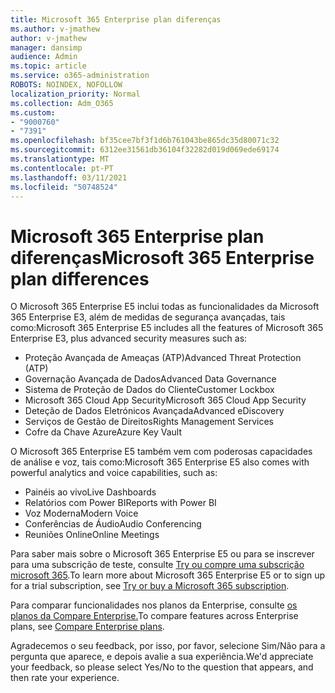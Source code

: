 ```yaml
---
title: Microsoft 365 Enterprise plan diferenças
ms.author: v-jmathew
author: v-jmathew
manager: dansimp
audience: Admin
ms.topic: article
ms.service: o365-administration
ROBOTS: NOINDEX, NOFOLLOW
localization_priority: Normal
ms.collection: Adm_O365
ms.custom:
- "9000760"
- "7391"
ms.openlocfilehash: bf35cee7bf3f1d6b761043be865dc35d80071c32
ms.sourcegitcommit: 6312ee31561db36104f32282d019d069ede69174
ms.translationtype: MT
ms.contentlocale: pt-PT
ms.lasthandoff: 03/11/2021
ms.locfileid: "50748524"
---
```

# <a name="microsoft-365-enterprise-plan-differences"></a><span data-ttu-id="c30b9-102">Microsoft 365 Enterprise plan diferenças</span><span class="sxs-lookup"><span data-stu-id="c30b9-102">Microsoft 365 Enterprise plan differences</span></span>

<span data-ttu-id="c30b9-103">O Microsoft 365 Enterprise E5 inclui todas as funcionalidades da Microsoft 365 Enterprise E3, além de medidas de segurança avançadas, tais como:</span><span class="sxs-lookup"><span data-stu-id="c30b9-103">Microsoft 365 Enterprise E5 includes all the features of Microsoft 365 Enterprise E3, plus advanced security measures such as:</span></span>

- <span data-ttu-id="c30b9-104">Proteção Avançada de Ameaças (ATP)</span><span class="sxs-lookup"><span data-stu-id="c30b9-104">Advanced Threat Protection (ATP)</span></span>
- <span data-ttu-id="c30b9-105">Governação Avançada de Dados</span><span class="sxs-lookup"><span data-stu-id="c30b9-105">Advanced Data Governance</span></span>
- <span data-ttu-id="c30b9-106">Sistema de Proteção de Dados do Cliente</span><span class="sxs-lookup"><span data-stu-id="c30b9-106">Customer Lockbox</span></span>
- <span data-ttu-id="c30b9-107">Microsoft 365 Cloud App Security</span><span class="sxs-lookup"><span data-stu-id="c30b9-107">Microsoft 365 Cloud App Security</span></span>
- <span data-ttu-id="c30b9-108">Deteção de Dados Eletrónicos Avançada</span><span class="sxs-lookup"><span data-stu-id="c30b9-108">Advanced eDiscovery</span></span>
- <span data-ttu-id="c30b9-109">Serviços de Gestão de Direitos</span><span class="sxs-lookup"><span data-stu-id="c30b9-109">Rights Management Services</span></span>
- <span data-ttu-id="c30b9-110">Cofre da Chave Azure</span><span class="sxs-lookup"><span data-stu-id="c30b9-110">Azure Key Vault</span></span>

<span data-ttu-id="c30b9-111">O Microsoft 365 Enterprise E5 também vem com poderosas capacidades de análise e voz, tais como:</span><span class="sxs-lookup"><span data-stu-id="c30b9-111">Microsoft 365 Enterprise E5 also comes with powerful analytics and voice capabilities, such as:</span></span>

- <span data-ttu-id="c30b9-112">Painéis ao vivo</span><span class="sxs-lookup"><span data-stu-id="c30b9-112">Live Dashboards</span></span>
- <span data-ttu-id="c30b9-113">Relatórios com Power BI</span><span class="sxs-lookup"><span data-stu-id="c30b9-113">Reports with Power BI</span></span>
- <span data-ttu-id="c30b9-114">Voz Moderna</span><span class="sxs-lookup"><span data-stu-id="c30b9-114">Modern Voice</span></span>
- <span data-ttu-id="c30b9-115">Conferências de Áudio</span><span class="sxs-lookup"><span data-stu-id="c30b9-115">Audio Conferencing</span></span>
- <span data-ttu-id="c30b9-116">Reuniões Online</span><span class="sxs-lookup"><span data-stu-id="c30b9-116">Online Meetings</span></span>

<span data-ttu-id="c30b9-117">Para saber mais sobre o Microsoft 365 Enterprise E5 ou para se inscrever para uma subscrição de teste, consulte [Try ou compre uma subscrição microsoft 365](https://go.microsoft.com/fwlink/?linkid=2099673).</span><span class="sxs-lookup"><span data-stu-id="c30b9-117">To learn more about Microsoft 365 Enterprise E5 or to sign up for a trial subscription, see [Try or buy a Microsoft 365 subscription](https://go.microsoft.com/fwlink/?linkid=2099673).</span></span>

<span data-ttu-id="c30b9-118">Para comparar funcionalidades nos planos da Enterprise, consulte [os planos da Compare Enterprise.](https://go.microsoft.com/fwlink/?linkid=2097200)</span><span class="sxs-lookup"><span data-stu-id="c30b9-118">To compare features across Enterprise plans, see [Compare Enterprise plans](https://go.microsoft.com/fwlink/?linkid=2097200).</span></span>

<span data-ttu-id="c30b9-119">Agradecemos o seu feedback, por isso, por favor, selecione Sim/Não para a pergunta que aparece, e depois avalie a sua experiência.</span><span class="sxs-lookup"><span data-stu-id="c30b9-119">We'd appreciate your feedback, so please select Yes/No to the question that appears, and then rate your experience.</span></span>
